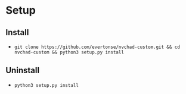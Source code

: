 # Setup
## Install
- `git clone https://github.com/evertonse/nvchad-custom.git && cd nvchad-custom && python3 setup.py install`
## Uninstall 
- `python3 setup.py install`